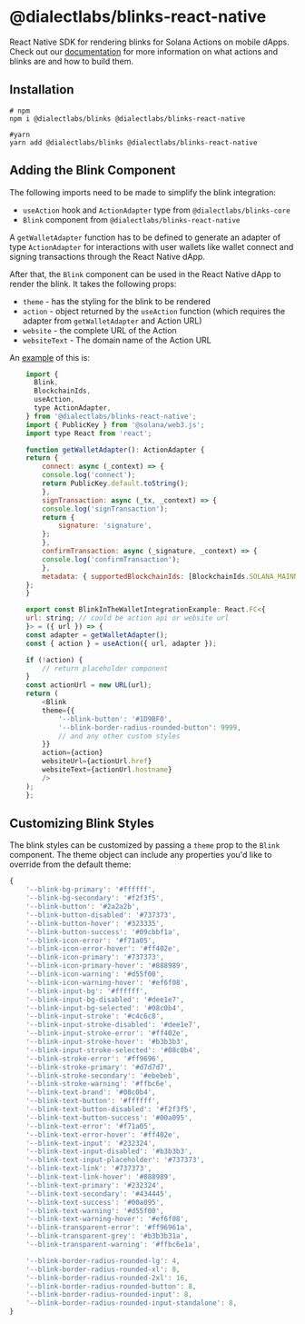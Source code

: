 # @dialectlabs/blinks-react-native

React Native SDK for rendering blinks for Solana Actions on mobile dApps. Check out our [documentation](https://docs.dialect.to) for more information on what actions and blinks are and how to build them.

## Installation

```console
# npm 
npm i @dialectlabs/blinks @dialectlabs/blinks-react-native

#yarn
yarn add @dialectlabs/blinks @dialectlabs/blinks-react-native
```

## Adding the Blink Component

The following imports need to be made to simplify the blink integration:
- `useAction` hook and `ActionAdapter` type from `@dialectlabs/blinks-core`
- `Blink` component from `@dialectlabs/blinks-react-native`

A `getWalletAdapter` function has to be defined to generate an adapter of type `ActionAdapter` for interactions with user wallets like wallet connect and signing transactions through the React Native dApp.

After that, the `Blink` component can be used in the React Native dApp to render the blink. It takes the following props:
- `theme` - has the styling for the blink to be rendered
- `action` - object returned by the `useAction` function (which requires the adapter from `getWalletAdapter` and Action URL)
- `website` - the complete URL of the Action
- `websiteText` - The domain name of the Action URL

An [example](/example/src/Example.tsx) of this is:

```js
    import {
      Blink,
      BlockchainIds,
      useAction,
      type ActionAdapter,
    } from '@dialectlabs/blinks-react-native';
    import { PublicKey } from '@solana/web3.js';
    import type React from 'react';

    function getWalletAdapter(): ActionAdapter {
    return {
        connect: async (_context) => {
        console.log('connect');
        return PublicKey.default.toString();
        },
        signTransaction: async (_tx, _context) => {
        console.log('signTransaction');
        return {
            signature: 'signature',
        };
        },
        confirmTransaction: async (_signature, _context) => {
        console.log('confirmTransaction');
        },
        metadata: { supportedBlockchainIds: [BlockchainIds.SOLANA_MAINNET] },
    };
    }

    export const BlinkInTheWalletIntegrationExample: React.FC<{
    url: string; // could be action api or website url
    }> = ({ url }) => {
    const adapter = getWalletAdapter();
    const { action } = useAction({ url, adapter });

    if (!action) {
        // return placeholder component
    }
    const actionUrl = new URL(url);
    return (
        <Blink
        theme={{
            '--blink-button': '#1D9BF0',
            '--blink-border-radius-rounded-button': 9999,
            // and any other custom styles
        }}
        action={action}
        websiteUrl={actionUrl.href}
        websiteText={actionUrl.hostname}
        />
    );
    };
```

## Customizing Blink Styles

The blink styles can be customized by passing a `theme` prop to the `Blink` component. The theme object can include any properties you'd like to override from the default theme:

```js
{
    '--blink-bg-primary': '#ffffff',
    '--blink-bg-secondary': '#f2f3f5',
    '--blink-button': '#2a2a2b',
    '--blink-button-disabled': '#737373',
    '--blink-button-hover': '#323335',
    '--blink-button-success': '#09cbbf1a',
    '--blink-icon-error': '#f71a05',
    '--blink-icon-error-hover': '#ff402e',
    '--blink-icon-primary': '#737373',
    '--blink-icon-primary-hover': '#888989',
    '--blink-icon-warning': '#d55f00',
    '--blink-icon-warning-hover': '#ef6f08',
    '--blink-input-bg': '#ffffff',
    '--blink-input-bg-disabled': '#dee1e7',
    '--blink-input-bg-selected': '#08c0b4',
    '--blink-input-stroke': '#c4c6c8',
    '--blink-input-stroke-disabled': '#dee1e7',
    '--blink-input-stroke-error': '#ff402e',
    '--blink-input-stroke-hover': '#b3b3b3',
    '--blink-input-stroke-selected': '#08c0b4',
    '--blink-stroke-error': '#ff9696',
    '--blink-stroke-primary': '#d7d7d7',
    '--blink-stroke-secondary': '#ebebeb',
    '--blink-stroke-warning': '#ffbc6e',
    '--blink-text-brand': '#08c0b4',
    '--blink-text-button': '#ffffff',
    '--blink-text-button-disabled': '#f2f3f5',
    '--blink-text-button-success': '#00a095',
    '--blink-text-error': '#f71a05',
    '--blink-text-error-hover': '#ff402e',
    '--blink-text-input': '#232324',
    '--blink-text-input-disabled': '#b3b3b3',
    '--blink-text-input-placeholder': '#737373',
    '--blink-text-link': '#737373',
    '--blink-text-link-hover': '#888989',
    '--blink-text-primary': '#232324',
    '--blink-text-secondary': '#434445',
    '--blink-text-success': '#00a095',
    '--blink-text-warning': '#d55f00',
    '--blink-text-warning-hover': '#ef6f08',
    '--blink-transparent-error': '#ff96961a',
    '--blink-transparent-grey': '#b3b3b31a',
    '--blink-transparent-warning': '#ffbc6e1a',

    '--blink-border-radius-rounded-lg': 4,
    '--blink-border-radius-rounded-xl': 8,
    '--blink-border-radius-rounded-2xl': 16,
    '--blink-border-radius-rounded-button': 8,
    '--blink-border-radius-rounded-input': 8,
    '--blink-border-radius-rounded-input-standalone': 8,
}
```
